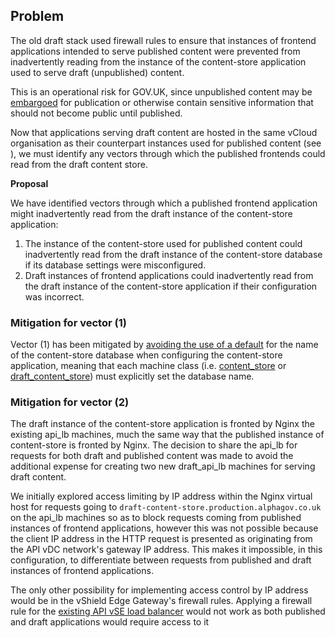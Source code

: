 ## **Problem**

The old draft stack used firewall rules to ensure that instances of frontend applications intended to serve published content were prevented from inadvertently reading from the instance of the content-store application used to serve draft (unpublished) content.

This is an operational risk for GOV.UK, since unpublished content may be [embargoed](https://en.wikipedia.org/wiki/News_embargo) for publication or otherwise contain sensitive information that should not become public until published.

Now that applications serving draft content are hosted in the same vCloud organisation as their counterpart instances&nbsp;used for published content&nbsp;(see ), we must identify any vectors through which the published frontends could read from the draft content store.

**Proposal**

We have identified vectors through which a published frontend application might inadvertently read from the draft instance of the content-store application:

1. The instance of the content-store used for published content could inadvertently read from the draft instance of the content-store database if its database settings were misconfigured.
2. Draft instances of frontend applications could inadvertently read from the draft instance of the content-store application if their configuration was incorrect.

### Mitigation for vector (1)

Vector (1) has been mitigated by [avoiding the use of a default](https://github.gds/gds/puppet/commit/3fa80cdceb7138dc2f1a7e4aba90976274a3ce65#diff-317c81f58cd20afec981e1e6c339703f) for the name of the content-store database when configuring the content-store application, meaning that each machine class (i.e. [content\_store](https://github.gds/gds/puppet/blob/effc4c0cab1/hieradata/class/content_store.yaml#L3) or [draft\_content\_store](https://github.gds/gds/puppet/blob/effc4c0cab1/hieradata/class/draft_content_store.yaml#L3)) must explicitly set the database name.

### Mitigation for vector (2)

The draft instance of the content-store application is fronted by Nginx the existing api\_lb machines, much the same way that the published instance of content-store is fronted by Nginx. The decision to share the api\_lb for requests for both draft and published content was made to avoid the additional expense for creating two new draft\_api\_lb machines for serving draft content.

We initially explored access limiting by IP address within the Nginx virtual host for requests going to `draft-content-store.production.alphagov.co.uk` on the api\_lb machines so as to block requests coming from published instances of frontend applications, however this was not possible because the client IP address in the HTTP request is presented as originating from the API vDC network's gateway IP address. This makes it impossible, in this configuration, to differentiate between requests from published and draft instances of frontend applications.

The only other possibility for implementing access control by IP address would be in the vShield Edge Gateway's firewall rules. Applying a firewall rule for the [existing API vSE load balancer](https://github.gds/gds/govuk-provisioning/blob/c33df9b/vcloud-edge_gateway/rules/lb.yaml.mustache#L169-L175) would not work as both published and draft applications would require access to it

&nbsp;

&nbsp;

